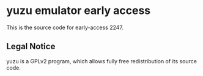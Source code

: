 yuzu emulator early access
=============

This is the source code for early-access 2247.

## Legal Notice

yuzu is a GPLv2 program, which allows fully free redistribution of its source code.